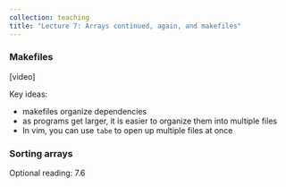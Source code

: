 ```yaml
---
collection: teaching
title: "Lecture 7: Arrays continued, again, and makefiles"
---
```


### Makefiles
[video]

Key ideas:
* makefiles organize dependencies
* as programs get larger, it is easier to organize them into multiple files
* In vim, you can use `tabe` to open up multiple files at once

### Sorting arrays

Optional reading: 7.6

